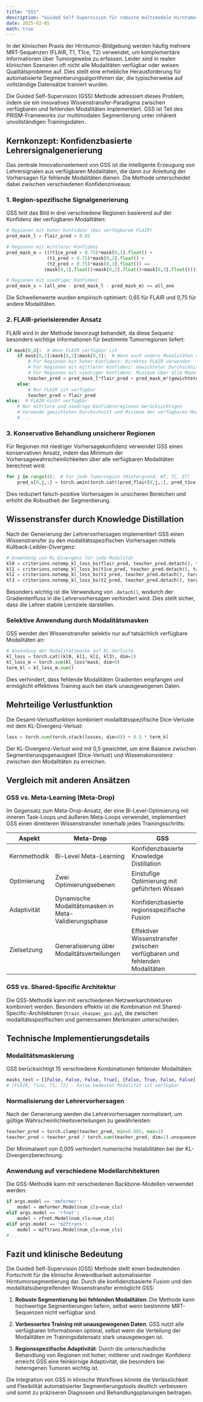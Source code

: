 ```yaml
---
title: "GSS"
description: "Guided Self-Supervision für robuste multimodale Hirntumorsegmentierung"
date: 2025-02-05
math: true
---
```


In der klinischen Praxis der Hirntumor-Bildgebung werden häufig mehrere MRT-Sequenzen (FLAIR, T1, T1ce, T2) verwendet, um komplementäre Informationen über Tumorgewebe zu erfassen. Leider sind in realen klinischen Szenarien oft nicht alle Modalitäten verfügbar oder weisen Qualitätsprobleme auf. Dies stellt eine erhebliche Herausforderung für automatisierte Segmentierungsalgorithmen dar, die typischerweise auf vollständige Datensätze trainiert wurden.

Die Guided Self-Supervision (GSS) Methode adressiert dieses Problem, indem sie ein innovatives Wissenstransfer-Paradigma zwischen verfügbaren und fehlenden Modalitäten implementiert. GSS ist Teil des PRISM-Frameworks zur multimodalen Segmentierung unter inhärent unvollständigen Trainingsdaten.

## Kernkonzept: Konfidenzbasierte Lehrersignalgenerierung

Das zentrale Innovationselement von GSS ist die intelligente Erzeugung von Lehrersignalen aus verfügbaren Modalitäten, die dann zur Anleitung der Vorhersagen für fehlende Modalitäten dienen. Die Methode unterscheidet dabei zwischen verschiedenen Konfidenzniveaus:

### 1. Region-spezifische Signalgenerierung

GSS teilt das Bild in drei verschiedene Regionen basierend auf der Konfidenz der verfügbaren Modalitäten:

```python
# Regionen mit hoher Konfidenz (bei verfügbarem FLAIR)
pred_mask_l = flair_pred > 0.65

# Regionen mit mittlerer Konfidenz
pred_mask_m = (((t1ce_pred > 0.75)*mask[0,1].float() +
               (t1_pred > 0.75)*mask[0,2].float() +
               (t2_pred > 0.75)*mask[0,3].float()) ==
              (mask[0,1].float()+mask[0,2].float()+mask[0,3].float()))*(flair_pred <= 0.65)

# Regionen mit niedriger Konfidenz
pred_mask_s = (all_one - pred_mask_l - pred_mask_m) == all_one
```

Die Schwellenwerte wurden empirisch optimiert: 0,65 für FLAIR und 0,75 für andere Modalitäten.

### 2. FLAIR-priorisierender Ansatz

FLAIR wird in der Methode bevorzugt behandelt, da diese Sequenz besonders wichtige Informationen für bestimmte Tumorregionen liefert:

```python
if mask[0,0]:  # Wenn FLAIR verfügbar ist
    if mask[0,1]|mask[0,2]|mask[0,3]:  # Wenn auch andere Modalitäten verfügbar sind
        # Für Regionen mit hoher Konfidenz: Direktes FLAIR verwenden
        # Für Regionen mit mittlerer Konfidenz: Gewichteter Durchschnitt anderer Modalitäten
        # Für Regionen mit niedriger Konfidenz: Minimum über alle Modalitäten
        teacher_pred = pred_mask_l*flair_pred + pred_mask_m*(gewichteter_durchschnitt) + pred_mask_s*pred_s
    else:
        # Nur FLAIR ist verfügbar
        teacher_pred = flair_pred
else:  # FLAIR nicht verfügbar
    # Nur mittlere und niedrige Konfidenzregionen berücksichtigen
    # Verwende gewichteten Durchschnitt und Minimum der verfügbaren Modalitäten
    # ...
```

### 3. Konservative Behandlung unsicherer Regionen

Für Regionen mit niedriger Vorhersagekonfidenz verwendet GSS einen konservativen Ansatz, indem das Minimum der Vorhersagewahrscheinlichkeiten über alle verfügbaren Modalitäten berechnet wird:

```python
for j in range(4):  # Für jede Tumorregion (Hintergrund, WT, TC, ET)
    pred_s[0,j,:] = torch.amin(torch.cat((pred_flair[0,j,:], pred_t1ce[0,j,:], pred_t1[0,j,:], pred_t2[0,j,:]), dim=1), dim=1)
```

Dies reduziert falsch-positive Vorhersagen in unsicheren Bereichen und erhöht die Robustheit der Segmentierung.

## Wissenstransfer durch Knowledge Distillation

Nach der Generierung der Lehrervorhersagen implementiert GSS einen Wissenstransfer zu den modalitätsspezifischen Vorhersagen mittels Kullback-Leibler-Divergenz:

```python
# Anwendung von KL-Divergenz für jede Modalität
kl0 = criterions.notemp_kl_loss_bs(flair_pred, teacher_pred.detach(), target, num_cls=num_cls, temp=temp)
kl1 = criterions.notemp_kl_loss_bs(t1ce_pred, teacher_pred.detach(), target, num_cls=num_cls, temp=temp)
kl2 = criterions.notemp_kl_loss_bs(t1_pred, teacher_pred.detach(), target, num_cls=num_cls, temp=temp)
kl3 = criterions.notemp_kl_loss_bs(t2_pred, teacher_pred.detach(), target, num_cls=num_cls, temp=temp)
```

Besonders wichtig ist die Verwendung von `.detach()`, wodurch der Gradientenfluss in die Lehrervorhersagen verhindert wird. Dies stellt sicher, dass die Lehrer stabile Lernziele darstellen.

### Selektive Anwendung durch Modalitätsmasken

GSS wendet den Wissenstransfer selektiv nur auf tatsächlich verfügbare Modalitäten an:

```python
# Anwendung der Modalitätsmaske auf KL-Verluste
kl_loss = torch.cat((kl0, kl1, kl2, kl3), dim=1)
kl_loss_m = torch.sum(kl_loss*mask, dim=0)
term_kl = kl_loss_m.sum()
```

Dies verhindert, dass fehlende Modalitäten Gradienten empfangen und ermöglicht effektives Training auch bei stark unausgewogenen Daten.

## Mehrteilige Verlustfunktion

Die Gesamt-Verlustfunktion kombiniert modalitätsspezifische Dice-Verluste mit dem KL-Divergenz-Verlust:

```python
loss = torch.sum(torch.stack(losses, dim=0)) + 0.5 * term_kl
```

Der KL-Divergenz-Verlust wird mit 0,5 gewichtet, um eine Balance zwischen Segmentierungsgenauigkeit (Dice-Verlust) und Wissenskonsistenz zwischen den Modalitäten zu erreichen.

## Vergleich mit anderen Ansätzen

### GSS vs. Meta-Learning (Meta-Drop)

Im Gegensatz zum Meta-Drop-Ansatz, der eine Bi-Level-Optimierung mit inneren Task-Loops und äußeren Meta-Loops verwendet, implementiert GSS einen direkteren Wissenstransfer innerhalb jedes Trainingsschritts:

| Aspekt | Meta-Drop | GSS |
|--------|-----------|-----|
| Kernmethodik | Bi-Level Meta-Learning | Konfidenzbasierte Knowledge Distillation |
| Optimierung | Zwei Optimierungsebenen | Einstufige Optimierung mit geführtem Wissen |
| Adaptivität | Dynamische Modalitätsmasken in Meta-Validierungsphase | Konfidenzbasierte regionsspezifische Fusion |
| Zielsetzung | Generalisierung über Modalitätsverteilungen | Effektiver Wissenstransfer zwischen verfügbaren und fehlenden Modalitäten |

### GSS vs. Shared-Specific Architektur

Die GSS-Methodik kann mit verschiedenen Netzwerkarchitekturen kombiniert werden. Besonders effektiv ist die Kombination mit Shared-Specific-Architekturen (`train_shaspec_gss.py`), die zwischen modalitätsspezifischen und gemeinsamen Merkmalen unterscheiden.

## Technische Implementierungsdetails

### Modalitätsmaskierung

GSS berücksichtigt 15 verschiedene Kombinationen fehlender Modalitäten:

```python
masks_test = [[False, False, False, True], [False, True, False, False], ...]
# [FLAIR, T1ce, T1, T2] - False bedeutet Modalität ist verfügbar
```

### Normalisierung der Lehrervorhersagen

Nach der Generierung werden die Lehrervorhersagen normalisiert, um gültige Wahrscheinlichkeitsverteilungen zu gewährleisten:

```python
teacher_pred = torch.clamp(teacher_pred, min=0.005, max=1)
teacher_pred = teacher_pred / torch.sum(teacher_pred, dim=1).unsqueeze(1)
```

Der Minimalwert von 0,005 verhindert numerische Instabilitäten bei der KL-Divergenzberechnung.

### Anwendung auf verschiedene Modellarchitekturen

Die GSS-Methodik kann mit verschiedenen Backbone-Modellen verwendet werden:

```python
if args.model == 'mmformer':
    model = mmformer.Model(num_cls=num_cls)
elif args.model == 'rfnet':
    model = rfnet.Model(num_cls=num_cls)
elif args.model == 'm2ftrans':
    model = m2ftrans.Model(num_cls=num_cls)
# ...
```

## Fazit und klinische Bedeutung

Die Guided Self-Supervision (GSS) Methode stellt einen bedeutenden Fortschritt für die klinische Anwendbarkeit automatisierter Hirntumorsegmentierung dar. Durch die konfidenzbasierte Fusion und den modalitätsübergreifenden Wissenstransfer ermöglicht GSS:

1. **Robuste Segmentierung bei fehlenden Modalitäten**: Die Methode kann hochwertige Segmentierungen liefern, selbst wenn bestimmte MRT-Sequenzen nicht verfügbar sind.

2. **Verbessertes Training mit unausgewogenen Daten**: GSS nutzt alle verfügbaren Informationen optimal, selbst wenn die Verteilung der Modalitäten im Trainingsdatensatz stark unausgewogen ist.

3. **Regionsspezifische Adaptivität**: Durch die unterschiedliche Behandlung von Regionen mit hoher, mittlerer und niedriger Konfidenz erreicht GSS eine feinkörnige Adaptivität, die besonders bei heterogenen Tumoren wichtig ist.

Die Integration von GSS in klinische Workflows könnte die Verlässlichkeit und Flexibilität automatisierter Segmentierungstools deutlich verbessern und somit zu präziseren Diagnosen und Behandlungsplanungen beitragen.
